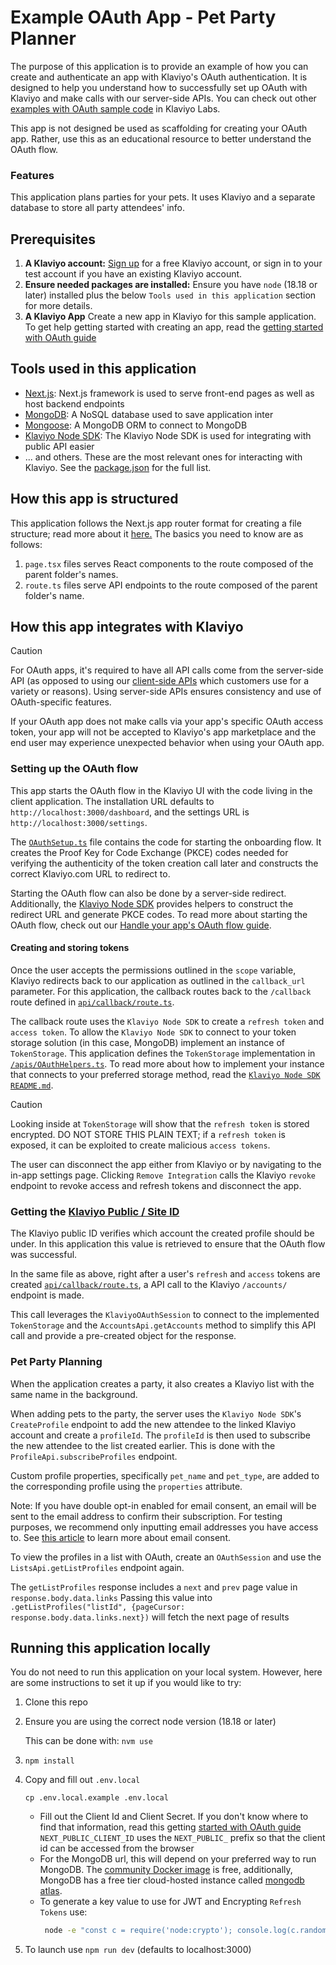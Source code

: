 # Example OAuth App - Pet Party Planner

The purpose of this application is to provide an example of how you can create and authenticate an app with Klaviyo's OAuth authentication. It is designed to help you understand how to successfully set up OAuth with Klaviyo and make calls with our server-side APIs. You can check out other [examples with OAuth sample code](https://github.com/klaviyo-labs/node-integration-example) in Klaviyo Labs.

This app is not designed be used as scaffolding for creating your OAuth app. Rather, use this as an educational resource to better understand the OAuth flow.

### Features

This application plans parties for your pets. It uses Klaviyo and a separate database to store all party attendees' info.

## Prerequisites

1. **A Klaviyo account:** [Sign up](https://developers.klaviyo.com/en/docs/create_a_test_account) for a free Klaviyo account, or sign in to your test account if you have an existing Klaviyo account.
2. **Ensure needed packages are installed:** Ensure you have `node` (18.18 or later) installed plus the below `Tools used in this application` section for more details.
3. **A Klaviyo App** Create a new app in Klaviyo for this sample application. To get help getting started with creating an app, read the [getting started with OAuth guide](https://developers.klaviyo.com/en/docs/create_a_public_oauth_app)

## Tools used in this application

- [Next.js](https://nextjs.org/): Next.js framework is used to serve front-end pages as well as host backend endpoints
- [MongoDB](https://www.mongodb.com/): A NoSQL database used to save application inter
- [Mongoose](https://mongoosejs.com/): A MongoDB ORM to connect to MongoDB
- [Klaviyo Node SDK](https://github.com/klaviyo/klaviyo-api-node): The Klaviyo Node SDK is used for integrating with public API easier
- ... and others. These are the most relevant ones for interacting with Klaviyo.
  See the [package.json](./package.json) for the full list.

## How this app is structured

This application follows the Next.js app router format for creating a file structure; read more about it [here.](https://nextjs.org/docs/app)
The basics you need to know are as follows:

1. `page.tsx` files serves React components to the route composed of the parent folder's names.
2. `route.ts` files serve API endpoints to the route composed of the parent folder's name.

## How this app integrates with Klaviyo

> [!CAUTION]
> For OAuth apps, it's required to have all API calls come from the server-side API (as opposed to using our [client-side APIs](https://developers.klaviyo.com/en/reference/create_client_event) which customers use for a variety or reasons). Using server-side APIs ensures consistency and use of OAuth-specific features.
>
> If your OAuth app does not make calls via your app's specific OAuth access token, your app will not be accepted to Klaviyo's app marketplace and the end user may experience unexpected behavior when using your OAuth app.

### Setting up the OAuth flow

This app starts the OAuth flow in the Klaviyo UI with the code living in the client application. The installation URL defaults to `http://localhost:3000/dashboard`, and the settings URL is `http://localhost:3000/settings`.

The [`OAuthSetup.ts`](/src/app/components/KlaviyoIntegration/OAuthSetup.ts) file contains the code for starting the onboarding flow.
It creates the Proof Key for Code Exchange (PKCE) codes needed for verifying the authenticity of the token creation call later and constructs the correct Klaviyo.com URL to redirect to.


Starting the OAuth flow can also be done by a server-side redirect. Additionally, the [Klaviyo Node SDK](https://github.com/klaviyo/klaviyo-api-node/tree/oauth-beta) provides helpers to construct the redirect URL and generate PKCE codes. To read more about starting the OAuth flow, check out our [Handle your app's OAuth flow guide](https://developers.klaviyo.com/en/docs/handle_your_apps_oauth_flow).
#### Creating and storing tokens
Once the user accepts the permissions outlined in the `scope` variable, Klaviyo redirects back to our application as outlined in the `callback_url` parameter.
For this application, the callback routes back to the `/callback` route defined in [`api/callback/route.ts`](./src/app/api/callback/route.ts).

The callback route uses the `Klaviyo Node SDK` to create a `refresh token` and `access token`.
To allow the `Klaviyo Node SDK` to connect to your token storage solution (in this case, MongoDB) implement an instance of `TokenStorage`.
This application defines the `TokenStorage` implementation in [`/apis/OAuthHelpers.ts`](/src/app/api/OAuthHelpers.ts).
To read more about how to implement your instance that connects to your preferred storage method, read the [`Klaviyo Node SDK` `README.md`](https://github.com/klaviyo/klaviyo-api-node?tab=readme-ov-file#tokenstorage).

> [!CAUTION]
> Looking inside at `TokenStorage` will show that the `refresh token` is stored encrypted. DO NOT STORE THIS PLAIN TEXT; if a `refresh token` is exposed, it can be exploited to create malicious `access tokens`.

The user can disconnect the app either from Klaviyo or by navigating to the in-app settings page. Clicking `Remove Integration` calls the Klaviyo `revoke` endpoint to revoke access and refresh tokens and disconnect the app.

### Getting the [Klaviyo Public / Site ID](https://help.klaviyo.com/hc/en-us/articles/115005062267)

The Klaviyo public ID verifies which account the created profile should be under. In this application this value is retrieved to ensure that the OAuth flow was successful.

In the same file as above, right after a user's `refresh` and `access` tokens are created [`api/callback/route.ts`](/src/app/api/callback/route.ts), a API call to the Klaviyo `/accounts/` endpoint is made.

This call leverages the `KlaviyoOAuthSession` to connect to the implemented `TokenStorage` and the `AccountsApi.getAccounts` method to simplify this API call and provide a pre-created object for the response.

### Pet Party Planning

When the application creates a party, it also creates a Klaviyo list with the same name in the background.

When adding pets to the party, the server uses the `Klaviyo Node SDK`'s `CreateProfile` endpoint to add the new attendee to the linked Klaviyo account and create a `profileId`. The `profileId` is then used to subscribe the new attendee to the list created earlier. This is done with the `ProfileApi.subscribeProfiles` endpoint.

Custom profile properties, specifically `pet_name` and `pet_type`, are added to the corresponding profile using the `properties` attribute.

Note: If you have double opt-in enabled for email consent, an email will be sent to the email address to confirm their subscription. For testing purposes, we recommend only inputting email addresses you have access to. See [this article](https://developers.klaviyo.com/en/docs/collect_email_and_sms_consent_via_api) to learn more about email consent.

To view the profiles in a list with OAuth, create an `OAuthSession` and use the `ListsApi.getListProfiles` endpoint again.

The `getListProfiles` response includes a `next` and `prev` page value in `response.body.data.links` Passing this value into `.getListProfiles("listId", {pageCursor: response.body.data.links.next})` will fetch the next page of results

## Running this application locally

You do not need to run this application on your local system. However, here are some instructions to set it up if you would like to try:

1. Clone this repo
2. Ensure you are using the correct node version (18.18 or later)

   This can be done with: `nvm use`

3. `npm install`
4. Copy and fill out `.env.local`

   ```
   cp .env.local.example .env.local
   ```


   * Fill out the Client Id and Client Secret. If you don't know where to find that information, read this getting [started with OAuth guide](https://developers.klaviyo.com/en/docs/create_a_public_oauth_app)
      `NEXT_PUBLIC_CLIENT_ID` uses the `NEXT_PUBLIC_` prefix so that the client id can be accessed from the browser
   * For the MongoDB url, this will depend on your preferred way to run MongoDB. The [community Docker image](https://hub.docker.com/r/mongodb/mongodb-community-server) is free, additionally, MongoDB has a free tier cloud-hosted instance called [mongodb atlas](https://www.mongodb.com/atlas/database).
   * To generate a key value to use for JWT and Encrypting `Refresh Tokens` use:
      ```bash
       node -e "const c = require('node:crypto'); console.log(c.randomBytes(32).toString('hex'))"
      ```
5. To launch use `npm run dev` (defaults to localhost:3000)
